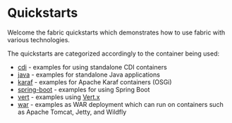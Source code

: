 Quickstarts
===========

Welcome the fabric quickstarts which demonstrates how to use fabric with various technologies.

The quickstarts are categorized accordingly to the container being used:

* [cdi](cdi) - examples for using standalone CDI containers
* [java](java) - examples for standalone Java applications
* [karaf](karaf) - examples for Apache Karaf containers (OSGi)
* [spring-boot](spring-boot) - examples for using Spring Boot
* [vert](vertx) - examples using [Vert.x](http://vertx.io/) 
* [war](war) - examples as WAR deployment which can run on containers such as Apache Tomcat, Jetty, and Wildfly

